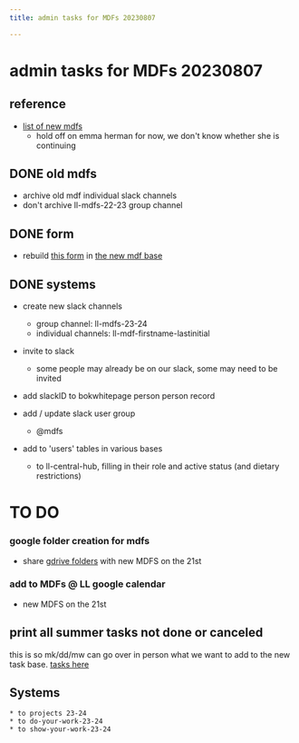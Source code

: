 ```yaml
---
title: admin tasks for MDFs 20230807

---
```


# admin tasks for MDFs 20230807

## reference
* [list of new mdfs](https://airtable.com/appER3UOwZSXxxqEA/shrraH6Kbz0pnJSYY)
    * hold off on emma herman for now, we don't know whether she is continuing
## DONE old mdfs
* archive old mdf individual slack channels
* don't archive ll-mdfs-22-23  group channel

## DONE form
* rebuild [this form](https://airtable.com/appzOTyHWkAyXwnf0/shrifZxXjGRfKFaVD) in [the new mdf base](https://airtable.com/appGvykXKTTbbOwdx/tblZnHbhG9JCJOZra/viw925P4N6gBgSABo?blocks=hide)
## DONE systems
* create new slack channels
    * group channel: ll-mdfs-23-24
    * individual channels: ll-mdf-firstname-lastinitial
* invite to slack
    * some people may already be on our slack, some may need to be invited
* add slackID to bokwhitepage person person record

* add / update slack user group
    * @mdfs
* add to 'users' tables in various bases
    * to ll-central-hub, filling in their role and active status (and dietary restrictions)

# TO DO

### google folder creation for mdfs
* share [gdrive folders](https://drive.google.com/drive/folders/100k5L_zXD9musHvcJ29Tbmvbz8FSit2C) with new MDFS on the 21st
### add to MDFs @ LL google calendar
* new MDFS on the 21st
## print all summer tasks not done or canceled
this is so mk/dd/mw can go over in person what we want to add to the new task base. [tasks here](https://airtable.com/appOZgrtA6p39x0mD/tblw2qHSWFA5VavYW/viwR6IvRqkLrIDB7S?blocks=hide)
## Systems
    * to projects 23-24
    * to do-your-work-23-24
    * to show-your-work-23-24